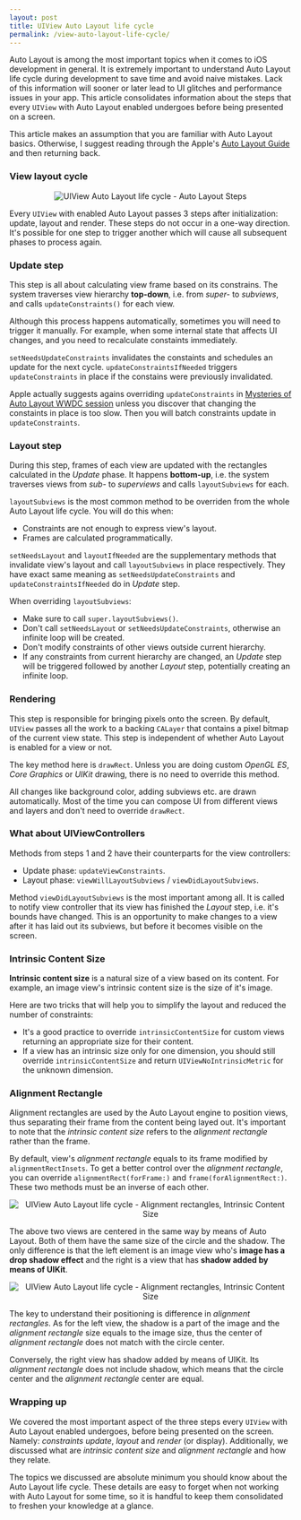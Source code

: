 ```yaml
---
layout: post
title: UIView Auto Layout life cycle
permalink: /view-auto-layout-life-cycle/
---
```


Auto Layout is among the most important topics when it comes to iOS development in general. It is extremely important to understand Auto Layout life cycle during development to save time and avoid naive mistakes. Lack of this information will sooner or later lead to UI glitches and performance issues in your app. This article consolidates information about the steps that every `UIView` with Auto Layout enabled undergoes before being presented on a screen.

This article makes an assumption that you are familiar with Auto Layout basics. Otherwise, I suggest reading through the Apple's [Auto Layout Guide][autolayout-guide] and then returning back.

### View layout cycle

<p align="center">
    <img src="{{ "/img/autolayout_1.svg" | absolute_url }}" alt="UIView Auto Layout life cycle - Auto Layout Steps"/>
</p>

Every `UIView` with enabled Auto Layout passes 3 steps after initialization: update, layout and render. These steps do not occur in a one-way direction. It's possible for one step to trigger another which will cause all subsequent phases to process again.

### Update step

This step is all about calculating view frame based on its constrains. The system traverses view hierarchy **top-down**, i.e. from *super-* to *subviews*, and calls `updateConstraints()` for each view.

Although this process happens automatically, sometimes you will need to trigger it manually. For example, when some internal state that affects UI changes, and you need to recalculate constaints immediately.

`setNeedsUpdateConstraints` invalidates the constaints and schedules an update for the next cycle. `updateConstraintsIfNeeded` triggers `updateConstraints` in place if the constains were previously invalidated.

Apple actually suggests agains overriding `updateConstraints` in [Mysteries of Auto Layout WWDC session](https://developer.apple.com/videos/wwdc/2015/?id=219) unless you discover that changing the constaints in place is too slow. Then you will batch constraints update in `updateConstraints`.

### Layout step

During this step, frames of each view are updated with the rectangles calculated in the *Update* phase. It happens **bottom-up**, i.e. the system traverses views from *sub-* to *superviews* and calls `layoutSubviews` for each.

`layoutSubviews` is the most common method to be overriden from the whole Auto Layout life cycle. You will do this when:
- Constraints are not enough to express view's layout.
- Frames are calculated programmatically.

`setNeedsLayout` and `layoutIfNeeded` are the supplementary methods that invalidate view's layout and call `layoutSubviews` in place respectively. They have exact same meaning as `setNeedsUpdateConstraints` and `updateConstraintsIfNeeded` do in *Update* step.

When overriding `layoutSubviews`:
- Make sure to call `super.layoutSubviews()`.
- Don't call `setNeedsLayout` or `setNeedsUpdateConstraints`, otherwise an infinite loop will be created.
- Don't modify constraints of other views outside current hierarchy.
- If any constraints from current hierarchy are changed, an *Update* step will be triggered followed by another *Layout* step, potentially creating an infinite loop.

<p></p>

### Rendering

This step is responsible for bringing pixels onto the screen. By default, `UIView` passes all the work to a backing `CALayer` that contains a pixel bitmap of the current view state. This step is independent of whether Auto Layout is enabled for a view or not.

The key method here is `drawRect`. Unless you are doing custom *OpenGL ES*, *Core Graphics* or *UIKit* drawing, there is no need to override this method. 

All changes like background color, adding subviews etc. are drawn automatically. Most of the time you can compose UI from different views and layers and don't need to override `drawRect`.

### What about UIViewControllers

Methods from steps 1 and 2 have their counterparts for the view controllers:
- Update phase: `updateViewConstraints`.
- Layout phase: `viewWillLayoutSubviews` / `viewDidLayoutSubviews`.

Method `viewDidLayoutSubviews` is the most important among all. It is called to notify view controller that its view has finished the *Layout* step, i.e. it's bounds have changed. This is an opportunity to make changes to a view after it has laid out its subviews, but before it becomes visible on the screen.

### Intrinsic Content Size

**Intrinsic content size** is a natural size of a view based on its content. For example, an image view's intrinsic content size is the size of it's image. 

Here are two tricks that will help you to simplify the layout and reduced the number of constraints:
- It's a good practice to override `intrinsicContentSize` for custom views returning an appropriate size for their content.
- If a view has an intrinsic size only for one dimension, you should still override `intrinsicContentSize` and return `UIViewNoIntrinsicMetric` for the unknown dimension.

### Alignment Rectangle

Alignment rectangles are used by the Auto Layout engine to position views, thus separating their frame from the content being layed out. It's important to note that the *intrinsic content size* refers to the *alignment rectangle* rather than the frame.

By default, view's *alignment rectangle* equals to its frame modified by `alignmentRectInsets`. To get a better control over the *alignment rectangle*, you can override `alignmentRect(forFrame:)` and `frame(forAlignmentRect:)`. These two methods must be an inverse of each other.

<p align="center">
    <img src="{{ "/img/alignment_rect_1.svg" | absolute_url }}" alt="UIView Auto Layout life cycle - Alignment rectangles, Intrinsic Content Size"/>
</p>

The above two views are centered in the same way by means of Auto Layout. Both of them have the same size of the circle and the shadow. The only difference is that the left element is an image view who's **image has a drop shadow effect** and the right is a view that has **shadow added by means of UIKit**.

<p align="center">
    <img src="{{ "/img/alignment_rect_2.svg" | absolute_url }}" alt="UIView Auto Layout life cycle - Alignment rectangles, Intrinsic Content Size"/>
</p>

The key to understand their positioning is difference in *alignment rectangles*. As for the left view, the shadow is a part of the image and the *alignment rectangle* size equals to the image size, thus the center of *alignment rectangle* does not match with the circle center.

Conversely, the right view has shadow added by means of UIKit. Its *alignment rectangle* does not include shadow, which means that the circle center and the *alignment rectangle* center are equal.

### Wrapping up

We covered the most important aspect of the three steps every `UIView` with Auto Layout enabled undergoes, before being presented on the screen. Namely: *constraints update*, *layout* and *render* (or display). Additionally, we discussed what are *intrinsic content size* and *alignment rectangle* and how they relate.

The topics we discussed are absolute minimum you should know about the Auto Layout life cycle. These details are easy to forget when not working with Auto Layout for some time, so it is handful to keep them consolidated to freshen your knowledge at a glance.

[autolayout-guide]: https://developer.apple.com/library/content/documentation/UserExperience/Conceptual/AutolayoutPG/